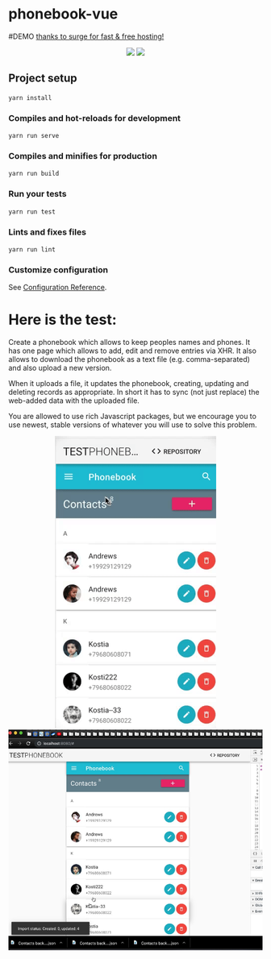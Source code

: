 # phonebook-vue 


#DEMO
<a href="https://cool-chair.surge.sh/">thanks to surge for fast & free hosting!</a>

<p align="center">
  <img src="https://im4.ezgif.com/tmp/ezgif-4-86766a8e0ad9.gif">

  <img src="./preview/Video-2019-07-03-15.39.10.gif"> 
</p>

## Project setup
```
yarn install
```

### Compiles and hot-reloads for development
```
yarn run serve
```

### Compiles and minifies for production
```
yarn run build
```

### Run your tests
```
yarn run test
```

### Lints and fixes files
```
yarn run lint
```

### Customize configuration
See [Configuration Reference](https://cli.vuejs.org/config/).


# Here is the test:

Create a phonebook which allows to keep peoples names and phones. It has one page which allows to add, edit and remove entries via XHR. It also allows to download the phonebook as a text file (e.g. comma-separated) and also upload a new version.


When it uploads a file, it updates the phonebook, creating, updating and deleting records as appropriate. In short it has to sync (not just replace) the web-added data with the uploaded file.


You are allowed to use rich Javascript packages, but we encourage you to use newest, stable versions of whatever you will use to solve this problem.


<p align="center">
  <img src="./preview/video-screen.gif"> 
  <img src="./preview/Screenshot 2019-07-03 15.37.53.jpg">
</p>
